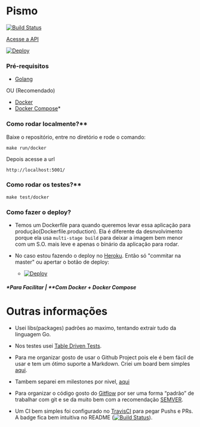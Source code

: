 # Pismo

[![Build Status](https://travis-ci.com/julioc98/pismo.svg?token=4SjCRRz2dpNCgC3iccDx&branch=master)](https://travis-ci.com/julioc98/pismo)

[Acesse a API](https://pismo-api.herokuapp.com/)

[![Deploy](https://www.herokucdn.com/deploy/button.svg)](https://heroku.com/deploy?template=https://github.com/julioc98/pismo)


### Pré-requisitos

* [Golang](https://github.com/golang/go)

OU (Recomendado)

* [Docker](https://www.docker.com/)
* [Docker Compose](https://docs.docker.com/compose/)*

### Como rodar localmente?**

Baixe o repositório, entre no diretório e rode o comando:

```
make run/docker
```
Depois acesse a url
```
http://localhost:5001/
```

### Como rodar os testes?**

```
make test/docker
```

### Como fazer o deploy?

- Temos um Dockerfile para quando queremos levar essa aplicação para produção(Dockerfile.production). Ela é diferente da desnvolvimento porque ela usa `multi-stage build` para deixar a imagem bem menor com um S.O. mais leve e apenas o binário da aplicação para rodar.
- No caso estou fazendo o deploy no [Heroku](https://www.heroku.com/). Então só "commitar na master" ou apertar o botão de deploy:

  - [![Deploy](https://www.herokucdn.com/deploy/button.svg)](https://heroku.com/deploy?template=https://github.com/julioc98/pismo)


##### *Para Facilitar | **Com Docker + Docker Compose

# Outras informações

- Usei libs(packages) padrões ao maximo, tentando extrair tudo da linguagem Go.

- Nos testes usei [Table Driven Tests](https://github.com/golang/go/wiki/TableDrivenTests).

- Para me organizar gosto de usar o Github Project pois ele é bem fácil de usar e tem um ótimo suporte a Markdown. Criei um board bem simples [aqui](https://github.com/julioc98/pismo/projects/1).

- Tambem separei em milestones por nivel, [aqui](https://github.com/julioc98/pismo/milestones) 


- Para organizar o código gosto do [Gitflow](https://github.com/nvie/gitflow) por ser uma forma “padrão” de trabalhar com git e se da muito bem com a recomendação [SEMVER](https://semver.org/).

- Um CI bem simples foi configurado no [TravisCI](https://travis-ci.com/) para pegar Pushs e PRs. A badge fica bem intuitiva no README ([![Build Status](https://travis-ci.com/julioc98/pismo.svg?token=4SjCRRz2dpNCgC3iccDx&branch=master)](https://travis-ci.com/julioc98/pismo)).

